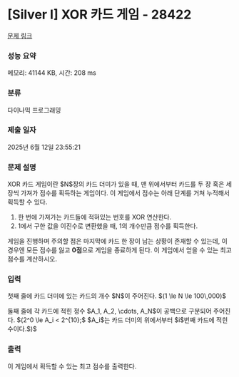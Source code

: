 # [Silver I] XOR 카드 게임 - 28422 

[문제 링크](https://www.acmicpc.net/problem/28422) 

### 성능 요약

메모리: 41144 KB, 시간: 208 ms

### 분류

다이나믹 프로그래밍

### 제출 일자

2025년 6월 12일 23:55:21

### 문제 설명

<p>XOR 카드 게임이란 $N$장의 카드 더미가 있을 때, 맨 위에서부터 카드를 두 장 혹은 세 장씩 가져가 점수를 획득하는 게임이다. 이 게임에서 점수는 아래 단계를 거쳐 누적해서 획득할 수 있다.</p>

<ol>
	<li>한 번에 가져가는 카드들에 적혀있는 번호를 XOR 연산한다.</li>
	<li>1에서 구한 값을 이진수로 변환했을 때, 1의 개수만큼 점수를 획득한다.</li>
</ol>

<p>게임을 진행하며 주의할 점은 마지막에 카드 한 장이 남는 상황이 존재할 수 있는데, 이 경우엔 모든 점수를 잃고 <strong>0점</strong>으로 게임을 종료하게 된다. 이 게임에서 얻을 수 있는 최고 점수를 계산하시오.</p>

### 입력 

 <p>첫째 줄에 카드 더미에 있는 카드의 개수 $N$이 주어진다. $(1 \le N \le 100\,000)$</p>

<p>둘째 줄에 각 카드에 적힌 정수 $A_1, A_2, \cdots, A_N$이 공백으로 구분되어 주어진다. $(2^0 \le A_i < 2^{10};$ $A_i$는 카드 더미의 위에서부터 $i$번째 카드에 적힌 수이다.$)$</p>

### 출력 

 <p>이 게임에서 획득할 수 있는 최고 점수를 출력한다.</p>


